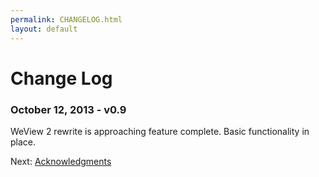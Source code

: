 ```yaml
---
permalink: CHANGELOG.html
layout: default
---
```


Change Log
==

<!-- TEMPLATE START -->

### October 12, 2013 - v0.9
WeView 2 rewrite is approaching feature complete.
Basic functionality in place.  

<!-- TEMPLATE END -->

Next\: [Acknowledgments](Acknowledgments.html)